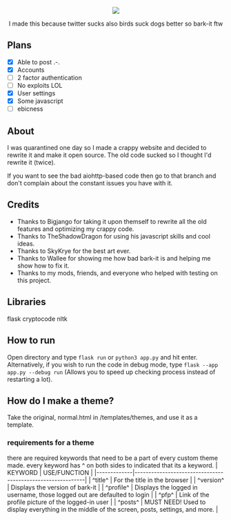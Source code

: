 
<p align="center">
  <img src="https://raw.githubusercontent.com/megaboi2005/bark-it/main/images/bark-it.png" />
</p>


<p align="center">I made this because twitter sucks also birds suck dogs better so bark-it ftw </p>

## Plans

- [X] Able to post .-.
- [X] Accounts
- [ ] 2 factor authentication
- [ ] No exploits LOL
- [X] User settings
- [X] Some javascript
- [ ] ebicness

## About

I was quarantined one day so I made a crappy website and decided to rewrite it and make it open source.
The old code sucked so I thought I'd rewrite it (twice). 

If you want to see the bad aiohttp-based code then go to that branch and don't complain about the constant issues you have with it.

## Credits

- Thanks to Bigjango for taking it upon themself to rewrite all the old features and optimizing my crappy code.
- Thanks to TheShadowDragon for using his javascript skills and cool ideas.
- Thanks to SkyKrye for the best art ever.
- Thanks to Wallee for showing me how bad bark-it is and helping me show how to fix it.
- Thanks to my mods, friends, and everyone who helped with testing on this project.

## Libraries
flask
cryptocode
nltk

## How to run

Open directory and type `flask run` or `python3 app.py` and hit enter. Alternatively, if you wish to run the code in debug mode, type `flask --app app.py --debug run` (Allows you to speed up checking process instead of restarting a lot).

## How do I make a theme?

Take the original, normal.html in /templates/themes, and use it as a template.

### requirements for a theme
there are required keywords that need to be a part of every custom theme made.
every keyword has ^ on both sides to indicated that its a keyword.
| KEYWORD     | USE/FUNCTION                                                |
|-------------|------------------------------------------------------------|
| ^title^     | For the title in the browser                                |
| ^version^   | Displays the version of bark-it                            |
| ^profile^   | Displays the logged in username, those logged out are defaulted to login |
| ^pfp^       | Link of the profile picture of the logged-in user         |
| ^posts^     | MUST NEED! Used to display everything in the middle of the screen, posts, settings, and more. |

